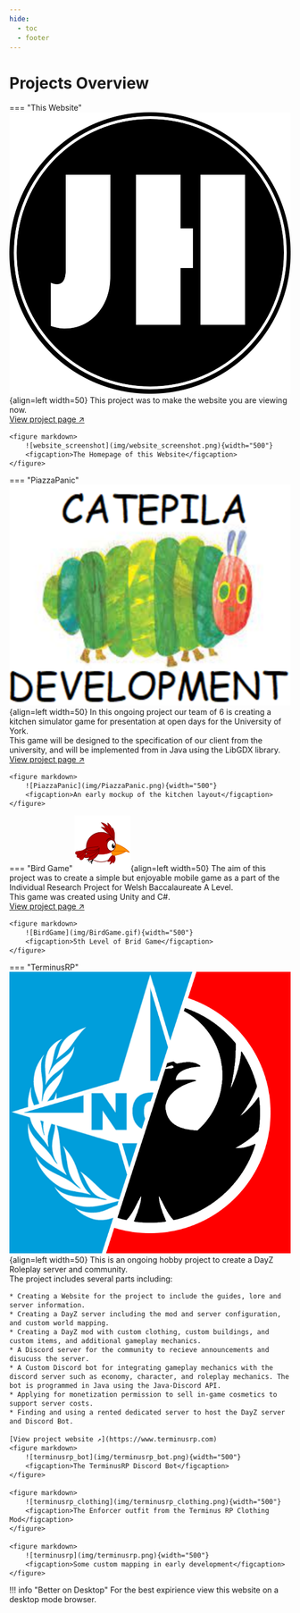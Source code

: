 ```yaml
---
hide:
  - toc
  - footer
---
```


# Projects Overview
=== "This Website"
    ![JH_Logo](img/JH_Logo.png){align=left width=50}
    This project was to make the website you are viewing now.  
    [View project page ↗](website.md)

    <figure markdown>
        ![website_screenshot](img/website_screenshot.png){width="500"}
        <figcaption>The Homepage of this Website</figcaption>
    </figure>

=== "PiazzaPanic"
    ![catepila_development](img/catepila_development.png){align=left width=50}
    In this ongoing project our team of 6 is creating a kitchen simulator game for presentation at open days for the University of York.  
    This game will be designed to the specification of our client from the university, and will be implemented from in Java using the LibGDX library.  
    [View project page ↗](piazza_panic.md)  

    <figure markdown>
        ![PiazzaPanic](img/PiazzaPanic.png){width="500"}
        <figcaption>An early mockup of the kitchen layout</figcaption>
    </figure>

=== "Bird Game"
    ![BirdGameLogo](img/BirdGameLogo.png){align=left width=50}
    The aim of this project was to create a simple but enjoyable mobile game as a part of the Individual Research Project for Welsh Baccalaureate A Level.  
    This game was created using Unity and C#.  
    [View project page ↗](bird_game.md)  

    <figure markdown>
        ![BirdGame](img/BirdGame.gif){width="500"}
        <figcaption>5th Level of Brid Game</figcaption>
    </figure>

=== "TerminusRP"
    ![terminusrp_logo](img/terminusrp_logo.png){align=left width=50}
    This is an ongoing hobby project to create a DayZ Roleplay server and community.  
    The project includes several parts including:  

    * Creating a Website for the project to include the guides, lore and server information.
    * Creating a DayZ server including the mod and server configuration, and custom world mapping.
    * Creating a DayZ mod with custom clothing, custom buildings, and custom items, and additional gameplay mechanics.
    * A Discord server for the community to recieve announcements and disucuss the server.
    * A Custom Discord bot for integrating gameplay mechanics with the discord server such as economy, character, and roleplay mechanics. The bot is programmed in Java using the Java-Discord API.
    * Applying for monetization permission to sell in-game cosmetics to support server costs.
    * Finding and using a rented dedicated server to host the DayZ server and Discord Bot.
    
    [View project website ↗](https://www.terminusrp.com)
    <figure markdown>
        ![terminusrp_bot](img/terminusrp_bot.png){width="500"}
        <figcaption>The TerminusRP Discord Bot</figcaption>
    </figure>

    <figure markdown>
        ![terminusrp_clothing](img/terminusrp_clothing.png){width="500"}
        <figcaption>The Enforcer outfit from the Terminus RP Clothing Mod</figcaption>
    </figure>

    <figure markdown>
        ![terminusrp](img/terminusrp.png){width="500"}
        <figcaption>Some custom mapping in early development</figcaption>
    </figure>

!!! info "Better on Desktop"
    For the best expirience view this website on a desktop mode browser.